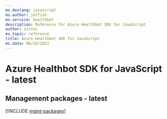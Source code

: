 ```yaml
---
ms.devlang: javascript
ms.author: jeffish
ms.service: healthbot
description: Reference for Azure Healthbot SDK for JavaScript
author: xirzec
ms.topic: reference
title: Azure Healthbot SDK for JavaScript
ms.data: 08/26/2022
---
```

# Azure Healthbot SDK for JavaScript - latest

## Management packages - latest
[!INCLUDE [mgmt-packages](healthbot-mgmt-index.md)]